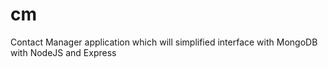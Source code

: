 cm
==

Contact Manager application which will simplified interface with MongoDB with NodeJS and Express
